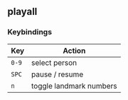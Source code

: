 ## playall
### Keybindings
Key | Action
------|------
`0-9` | select person
`SPC` | pause / resume
`n` | toggle landmark numbers
